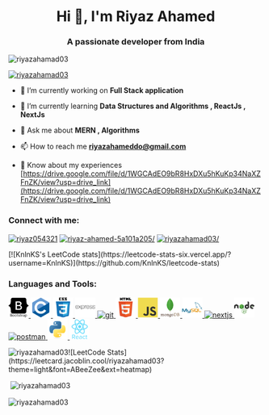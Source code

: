 
<h1 align="center">Hi 👋, I'm Riyaz Ahamed</h1>
<h3 align="center">A passionate developer from India</h3>

<p align="left"> <img src="https://komarev.com/ghpvc/?username=riyazahamad03&label=Profile%20views&color=0e75b6&style=flat" alt="riyazahamad03" /> </p>

<p align="left"> <a href="https://github.com/ryo-ma/github-profile-trophy"><img src="https://github-profile-trophy.vercel.app/?username=riyazahamad03" alt="riyazahamad03" /></a> </p>

- 🔭 I’m currently working on **Full Stack application**

- 🌱 I’m currently learning **Data Structures and Algorithms , ReactJs , NextJs**

- 💬 Ask me about **MERN , Algorithms**

- 📫 How to reach me **riyazahameddo@gmail.com**

- 📄 Know about my experiences [https://drive.google.com/file/d/1WGCAdEO9bR8HxDXu5hKuKp34NaXZFnZK/view?usp=drive_link](https://drive.google.com/file/d/1WGCAdEO9bR8HxDXu5hKuKp34NaXZFnZK/view?usp=drive_link)

<h3 align="left">Connect with me:</h3>
<p align="left">
<a href="https://twitter.com/riyaz054321" target="blank"><img align="center" src="https://raw.githubusercontent.com/rahuldkjain/github-profile-readme-generator/master/src/images/icons/Social/twitter.svg" alt="riyaz054321" height="30" width="40" /></a>
<a href="https://linkedin.com/in/riyaz-ahamed-5a101a205/" target="blank"><img align="center" src="https://raw.githubusercontent.com/rahuldkjain/github-profile-readme-generator/master/src/images/icons/Social/linked-in-alt.svg" alt="riyaz-ahamed-5a101a205/" height="30" width="40" /></a>
<a href="https://www.leetcode.com/riyazahamad03/" target="blank"><img align="center" src="https://raw.githubusercontent.com/rahuldkjain/github-profile-readme-generator/master/src/images/icons/Social/leet-code.svg" alt="riyazahamad03/" height="30" width="40" /></a>
</p>
[![KnlnKS's LeetCode stats](https://leetcode-stats-six.vercel.app/?username=KnlnKS)](https://github.com/KnlnKS/leetcode-stats)
<h3 align="left">Languages and Tools:</h3>
<p align="left"> <a href="https://getbootstrap.com" target="_blank" rel="noreferrer"> <img src="https://raw.githubusercontent.com/devicons/devicon/master/icons/bootstrap/bootstrap-plain-wordmark.svg" alt="bootstrap" width="40" height="40"/> </a> <a href="https://www.cprogramming.com/" target="_blank" rel="noreferrer"> <img src="https://raw.githubusercontent.com/devicons/devicon/master/icons/c/c-original.svg" alt="c" width="40" height="40"/> </a> <a href="https://www.w3schools.com/css/" target="_blank" rel="noreferrer"> <img src="https://raw.githubusercontent.com/devicons/devicon/master/icons/css3/css3-original-wordmark.svg" alt="css3" width="40" height="40"/> </a> <a href="https://expressjs.com" target="_blank" rel="noreferrer"> <img src="https://raw.githubusercontent.com/devicons/devicon/master/icons/express/express-original-wordmark.svg" alt="express" width="40" height="40"/> </a> <a href="https://git-scm.com/" target="_blank" rel="noreferrer"> <img src="https://www.vectorlogo.zone/logos/git-scm/git-scm-icon.svg" alt="git" width="40" height="40"/> </a> <a href="https://www.w3.org/html/" target="_blank" rel="noreferrer"> <img src="https://raw.githubusercontent.com/devicons/devicon/master/icons/html5/html5-original-wordmark.svg" alt="html5" width="40" height="40"/> </a> <a href="https://developer.mozilla.org/en-US/docs/Web/JavaScript" target="_blank" rel="noreferrer"> <img src="https://raw.githubusercontent.com/devicons/devicon/master/icons/javascript/javascript-original.svg" alt="javascript" width="40" height="40"/> </a> <a href="https://www.mongodb.com/" target="_blank" rel="noreferrer"> <img src="https://raw.githubusercontent.com/devicons/devicon/master/icons/mongodb/mongodb-original-wordmark.svg" alt="mongodb" width="40" height="40"/> </a> <a href="https://www.mysql.com/" target="_blank" rel="noreferrer"> <img src="https://raw.githubusercontent.com/devicons/devicon/master/icons/mysql/mysql-original-wordmark.svg" alt="mysql" width="40" height="40"/> </a> <a href="https://nextjs.org/" target="_blank" rel="noreferrer"> <img src="https://cdn.worldvectorlogo.com/logos/nextjs-2.svg" alt="nextjs" width="40" height="40"/> </a> <a href="https://nodejs.org" target="_blank" rel="noreferrer"> <img src="https://raw.githubusercontent.com/devicons/devicon/master/icons/nodejs/nodejs-original-wordmark.svg" alt="nodejs" width="40" height="40"/> </a> <a href="https://postman.com" target="_blank" rel="noreferrer"> <img src="https://www.vectorlogo.zone/logos/getpostman/getpostman-icon.svg" alt="postman" width="40" height="40"/> </a> <a href="https://www.python.org" target="_blank" rel="noreferrer"> <img src="https://raw.githubusercontent.com/devicons/devicon/master/icons/python/python-original.svg" alt="python" width="40" height="40"/> </a> <a href="https://reactjs.org/" target="_blank" rel="noreferrer"> <img src="https://raw.githubusercontent.com/devicons/devicon/master/icons/react/react-original-wordmark.svg" alt="react" width="40" height="40"/> </a> </p>

<p><img align="left" src="https://github-readme-stats.vercel.app/api/top-langs?username=riyazahamad03&show_icons=true&locale=en&layout=compact" alt="riyazahamad03" /></p>
![LeetCode Stats](https://leetcard.jacoblin.cool/riyazahamad03?theme=light&font=ABeeZee&ext=heatmap)
<p>&nbsp;<img align="center" src="https://github-readme-stats.vercel.app/api?username=riyazahamad03&show_icons=true&locale=en" alt="riyazahamad03" /></p>

<p><img align="center" src="https://github-readme-streak-stats.herokuapp.com/?user=riyazahamad03&" alt="riyazahamad03" /></p>

